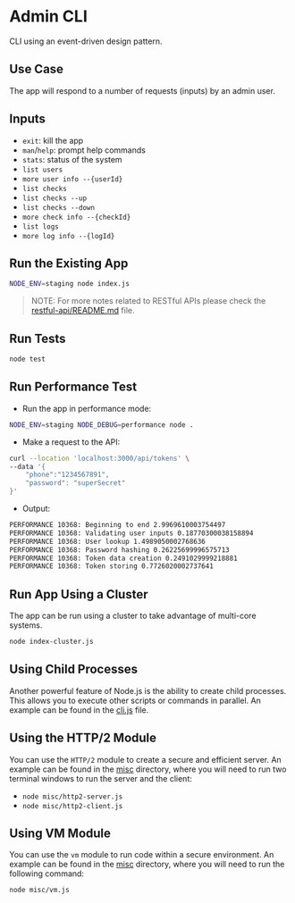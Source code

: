 # Admin CLI

CLI using an event-driven design pattern.

## Use Case

The app will respond to a number of requests (inputs) by an admin user.

## Inputs

- `exit`: kill the app
- `man`/`help`: prompt help commands
- `stats`: status of the system
- `list users`
- `more user info --{userId}`
- `list checks`
- `list checks --up`
- `list checks --down`
- `more check info --{checkId}`
- `list logs`
- `more log info --{logId}`

## Run the Existing App

```bash
NODE_ENV=staging node index.js
```

> NOTE: For more notes related to RESTful APIs please check the [restful-api/README.md](../restful-api/README.md) file.

## Run Tests

```bash
node test
```

## Run Performance Test

- Run the app in performance mode:

```bash
NODE_ENV=staging NODE_DEBUG=performance node .
```

- Make a request to the API:

```bash
curl --location 'localhost:3000/api/tokens' \
--data '{
    "phone":"1234567891",
    "password": "superSecret"
}'
```

- Output:

```bash
PERFORMANCE 10368: Beginning to end 2.9969610003754497
PERFORMANCE 10368: Validating user inputs 0.18770300038158894
PERFORMANCE 10368: User lookup 1.4989050002768636
PERFORMANCE 10368: Password hashing 0.26225699996575713
PERFORMANCE 10368: Token data creation 0.2491029999218881
PERFORMANCE 10368: Token storing 0.7726020002737641
```

## Run App Using a Cluster

The app can be run using a cluster to take advantage of multi-core systems.

```bash
node index-cluster.js
```

## Using Child Processes

Another powerful feature of Node.js is the ability to create child processes. This allows you to execute other scripts or commands in parallel. An example can be found in the [cli.js](./lib/cli.js) file.

## Using the HTTP/2 Module

You can use the `HTTP/2` module to create a secure and efficient server. An example can be found in the [misc](./misc) directory, where you will need to run two terminal windows to run the server and the client:

- `node misc/http2-server.js`
- `node misc/http2-client.js`

## Using VM Module

You can use the `vm` module to run code within a secure environment. An example can be found in the [misc](./misc) directory, where you will need to run the following command:

```bash
node misc/vm.js
```
